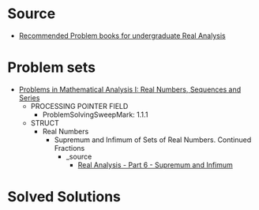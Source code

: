 # Source
- [Recommended Problem books for undergraduate Real Analysis](https://math.stackexchange.com/questions/2951319/recommended-problem-books-for-undergraduate-real-analysis)


# Problem sets
- [Problems in Mathematical Analysis I: Real Numbers, Sequences and Series](https://vted.net/wp-content/uploads/2021/11/Problems-in-mathematical-analysis-1.-Real-numbers-sequences-series-by-W.-J.-Kaczor-M.-T.-Nowak-z-lib.org_.pdf)
  - PROCESSING POINTER FIELD
    - ProblemSolvingSweepMark: 1.1.1
  - STRUCT
    - Real Numbers
      - Supremum and Infimum of Sets of Real Numbers. Continued Fractions
        - _source
          - [Real Analysis - Part 6 - Supremum and Infimum](https://www.youtube.com/watch?v=8Cyvdv7Sm2s)

# Solved Solutions